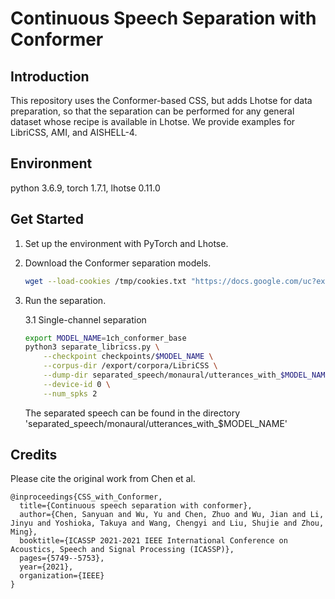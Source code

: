 # Continuous Speech Separation with Conformer

## Introduction

This repository uses the Conformer-based CSS, but adds Lhotse for data preparation, so
that the separation can be performed for any general dataset whose recipe is available
in Lhotse. We provide examples for LibriCSS, AMI, and AISHELL-4.

## Environment
python 3.6.9, torch 1.7.1, lhotse 0.11.0

## Get Started
1. Set up the environment with PyTorch and Lhotse.

2. Download the Conformer separation models.

    ```bash
    wget --load-cookies /tmp/cookies.txt "https://docs.google.com/uc?export=download&confirm=$(wget --quiet --save-cookies /tmp/cookies.txt --keep-session-cookies --no-check-certificate 'https://docs.google.com/uc?export=download&id=1OlTbEvxYUoqWIHfeAXCftL9srbWUo4I1' -O- | sed -rn 's/.*confirm=([0-9A-Za-z_]+).*/\1\n/p')&id=1OlTbEvxYUoqWIHfeAXCftL9srbWUo4I1" -O checkpoints.zip && rm -rf /tmp/cookies.txt && unzip checkpoints.zip && rm checkpoints.zip
    ```

3. Run the separation.

    3.1  Single-channel separation
    
    ```bash
    export MODEL_NAME=1ch_conformer_base
    python3 separate_libricss.py \
        --checkpoint checkpoints/$MODEL_NAME \
        --corpus-dir /export/corpora/LibriCSS \
        --dump-dir separated_speech/monaural/utterances_with_$MODEL_NAME \
        --device-id 0 \
        --num_spks 2
    ```
        
    The separated speech can be found in the directory 'separated_speech/monaural/utterances_with_$MODEL_NAME'

## Credits
Please cite the original work from Chen et al.
```
@inproceedings{CSS_with_Conformer,
  title={Continuous speech separation with conformer},
  author={Chen, Sanyuan and Wu, Yu and Chen, Zhuo and Wu, Jian and Li, Jinyu and Yoshioka, Takuya and Wang, Chengyi and Liu, Shujie and Zhou, Ming},
  booktitle={ICASSP 2021-2021 IEEE International Conference on Acoustics, Speech and Signal Processing (ICASSP)},
  pages={5749--5753},
  year={2021},
  organization={IEEE}
}
```